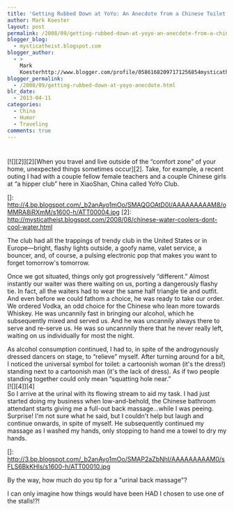 ```yaml
---
title: 'Getting Rubbed Down at YoYo: An Anecdote from a Chinese Toilet'
author: Mark Koester
layout: post
permalink: /2008/09/getting-rubbed-down-at-yoyo-an-anecdote-from-a-chinese-toilet.html
blogger_blog:
  - mysticatheist.blogspot.com
blogger_author:
  - >
    Mark
    Koesterhttp://www.blogger.com/profile/05861682097171256854mysticatheist@gmail.com
blogger_permalink:
  - /2008/09/getting-rubbed-down-at-yoyo-anecdote.html
blr_date:
  - 2013-04-11
categories:
  - China
  - Humor
  - Traveling
comments: true
---
```

# 

[![][2]][2][When you travel and live outside of the “comfort zone” of your home, unexpected things sometimes occur][2]. Take, for example, a recent outing I had with a couple fellow female teachers and a couple Chinese girls at “a hipper club” here in XiaoShan, China called YoYo Club.

 []: http://4.bp.blogspot.com/_b2anAyo1mOo/SMAQGOAtD0I/AAAAAAAAAM8/oMMRA8iRXmM/s1600-h/ATT00004.jpg
 [2]: http://mysticatheist.blogspot.com/2008/08/chinese-water-coolers-dont-cool-water.html

The club had all the trappings of trendy club in the United States or in Europe—bright, flashy lights outside, a goofy name, valet service, a bouncer, and, of course, a pulsing electronic pop that makes you want to forget tomorrow's tomorrow.

Once we got situated, things only got progressively “different.” Almost instantly our waiter was there waiting on us, porting a dangerously flashy tie. In fact, all the waiters had to wear the same half triangle tie and outfit. And even before we could fathom a choice, he was ready to take our order. We ordered Vodka, an odd choice for the Chinese who lean more towards Whiskey. He was uncannily fast in bringing our alcohol, which he subsequently mixed and served us. And he was uncannily always there to serve and re-serve us. He was so uncannnily there that he never really left, waiting on us individually for most the night.

As alcohol consumption continued, I had to, in spite of the androgynously dressed dancers on stage, to “relieve” myself. After turning around for a bit, I noticed the universal symbol for toilet: a cartoonish woman (it's the dress!) standing next to a cartoonish man (it's the lack of dress). As if two people standing together could only mean “squatting hole near.”  
[![][4]][4]  
So I arrive at the urinal with its flowing stream to aid my task. I had just started doing my business when low-and-behold, the Chinese bathroom attendant starts giving me a full-out back massage...while I was peeing. Surprise! I'm not sure what he said, but I couldn't help but laugh and continue onwards, in spite of myself. He subsequently continued my massage as I washed my hands, only stopping to hand me a towel to dry my hands.

 []: http://3.bp.blogspot.com/_b2anAyo1mOo/SMAP2aZbNhI/AAAAAAAAAM0/sFLS6BkKHls/s1600-h/ATT00010.jpg

By the way, how much do you tip for a "urinal back massage"?

I can only imagine how things would have been HAD I chosen to use one of the stalls!?!